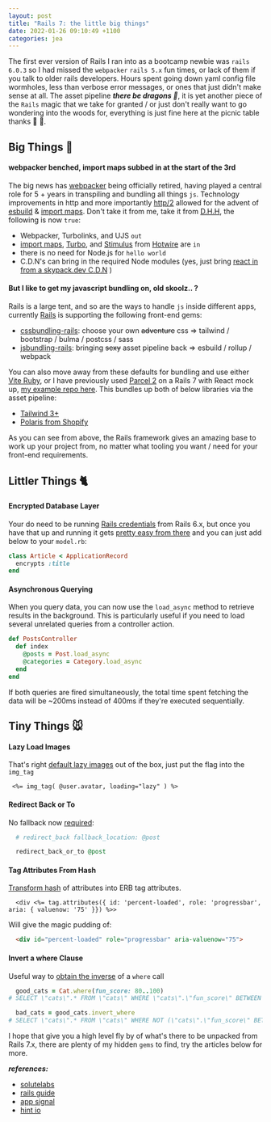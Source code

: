 ```yaml
---
layout: post
title: "Rails 7: the little big things"
date: 2022-01-26 09:10:49 +1100
categories: jea
---
```


<sl-format-date  date="{{page.date}}"  month="long"  day="numeric"  year="numeric"></sl-format-date>

The first ever version of Rails I ran into as a bootcamp newbie was `rails 6.0.3` so I had missed the `webpacker` `rails 5.x` fun times, or lack of them if you talk to older rails developers. Hours spent going down yaml config file wormholes, less than verbose error messages, or ones that just didn't make sense at all. The asset pipeline ***there be dragons 🐉***, it is yet another piece of the `Rails` magic that we take for granted / or just don't really want to go wondering into the woods for, everything is just fine here at the picnic table thanks 🍺 🧺.

## Big Things 🐘

#### webpacker benched, import maps subbed in at the start of the 3rd

The big news has [webpacker](https://github.com/rails/webpacker#webpacker-has-been-retired-) being officially retired, having played a central role for 5 + years in transpiling and bundling all things `js`. Technology improvements in http and more importantly [http/2](https://world.hey.com/dhh/rails-7-will-have-three-great-answers-to-javascript-in-2021-8d68191b) allowed for the advent of [esbuild](#) & [import maps](#). Don't take it from me, take it from [D.H.H](https://youtu.be/PtxZvFnL2i0?t=119), the following is now `true`:

- Webpacker, Turbolinks, and UJS `out`
- [import maps](https://github.com/rails/importmap-rails), [Turbo](https://turbo.hotwired.dev/), and [Stimulus](https://stimulus.hotwired.dev/) from [Hotwire](https://hotwired.dev/) are `in`
- there is no need for Node.js for `hello world`
- C.D.N's can bring in the required Node modules (yes, just bring [react in from a skypack.dev C.D.N](https://youtu.be/PtxZvFnL2i0?t=1450) )

#### But I like to get my javascript bundling on, old skoolz.. ?

Rails is a large tent, and so are the ways to handle `js` inside different apps, currently [Rails](https://rubyonrails.org/2021/12/15/Rails-7-fulfilling-a-vision) is supporting the following front-end gems:

- [cssbundling-rails](https://github.com/rails/cssbundling-rails): choose your own ~~adventure~~ css => tailwind / bootstrap / bulma / postcss / sass
- [jsbundling-rails](https://github.com/rails/jsbundling-rails): bringing ~~sexy~~ asset pipeline back => esbuild / rollup / webpack

You can also move away from these defaults for bundling and use either [Vite Ruby](https://vite-ruby.netlify.app/guide/introduction.html), or I have previously used [Parcel 2](https://parceljs.org/docs/) on a Rails 7 with React mock up, [my example repo here](https://github.com/matoni109/inertia-parcel). This bundles up both of below libraries via the asset pipeline:

- [Tailwind 3+](https://tailwindcss.com/)
- [Polaris from Shopify](https://polaris.shopify.com/)

As you can see from above, the Rails framework gives an amazing base to work up your project from, no matter what tooling you want / need for your front-end requirements.

## Littler Things 🐈

#### Encrypted Database Layer

Your do need to be running [Rails credentials](https://edgeguides.rubyonrails.org/security.html#custom-credentials) from Rails 6.x, but once you have that up and running it gets [pretty easy from there](https://edgeguides.rubyonrails.org/active_record_encryption.html#setup) and you can just add below to your `model.rb`:

```ruby
class Article < ApplicationRecord
  encrypts :title
end
```
#### Asynchronous Querying

When you query data, you can now use the `load_async` method to retrieve results in the background. This is particularly useful if you need to load several unrelated queries from a controller action.

```ruby
def PostsController
  def index
    @posts = Post.load_async
    @categories = Category.load_async
  end
end
```
If both queries are fired simultaneously, the total time spent fetching the data will be ~200ms instead of 400ms if they're executed sequentially.

## Tiny Things 🐭

#### Lazy Load Images

That's right [default lazy images](https://github.com/rails/rails/pull/38452) out of the box, just put the flag into the `img_tag`

```erb
 <%= img_tag( @user.avatar, loading="lazy" ) %>
```
#### Redirect Back or To

No fallback now [required](https://github.com/rails/rails/pull/40671):

```ruby
  # redirect_back fallback_location: @post

  redirect_back_or_to @post
```

#### Tag Attributes From Hash

[Transform hash](https://github.com/rails/rails/pull/40657) of attributes into ERB tag attributes.

```erb
  <div <%= tag.attributes({ id: 'percent-loaded', role: 'progressbar', aria: { valuenow: '75' }}) %>>
```

Will give the magic pudding of:

```html
  <div id="percent-loaded" role="progressbar" aria-valuenow="75">
```

#### Invert a where Clause

Useful way to [obtain the inverse](https://github.com/rails/rails/pull/40249) of a `where` call

```ruby
  good_cats = Cat.where(fun_score: 80..100)
# SELECT \"cats\".* FROM \"cats\" WHERE \"cats\".\"fun_score\" BETWEEN 80 AND 100

  bad_cats = good_cats.invert_where
# SELECT \"cats\".* FROM \"cats\" WHERE NOT (\"cats\".\"fun_score\" BETWEEN 80 AND 100)
```

I hope that give you a high level fly by of what's there to be unpacked from Rails 7.x, there are plenty of my hidden `gems` to find, try the articles below for more.

***references:***
-  [solutelabs](https://www.solutelabs.com/blog/ruby-on-rails-7)
-  [rails guide](https://edgeguides.rubyonrails.org/7_0_release_notes.html)
-  [app signal](https://blog.appsignal.com/2021/12/15/whats-new-in-rails7.html)
-  [hint io](https://hint.io/blog/Whats-Cooking-in-Rails-7)
